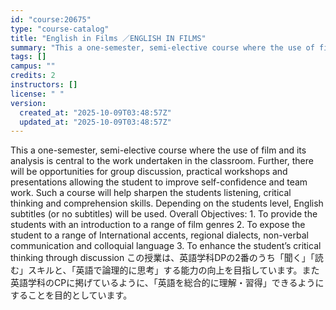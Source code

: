 ```yaml
---
id: "course:20675"
type: "course-catalog"
title: "English in Films ／ENGLISH IN FILMS"
summary: "This a one-semester, semi-elective course where the use of film and its analysis is central to the work undertaken in th…"
tags: []
campus: ""
credits: 2
instructors: []
license: " "
version:
  created_at: "2025-10-09T03:48:57Z"
  updated_at: "2025-10-09T03:48:57Z"
---
```


This a one-semester, semi-elective course where the use of film and its analysis is central to the work undertaken in the classroom. Further, there will be opportunities for group discussion, practical workshops and presentations allowing the student to improve self-confidence and team work. Such a course will help sharpen the students listening, critical thinking and comprehension skills. Depending on the students level, English subtitles (or no subtitles) will be used. Overall Objectives: 1. To provide the students with an introduction to a range of film genres 2. To expose the student to a range of International accents, regional dialects, non-verbal communication and colloquial language 3. To enhance the student’s critical thinking through discussion この授業は、英語学科DPの2番のうち「聞く」「読む」スキルと、「英語で論理的に思考」する能力の向上を目指しています。また英語学科のCPに掲げているように、「英語を総合的に理解・習得」できるようにすることを目的としています。
